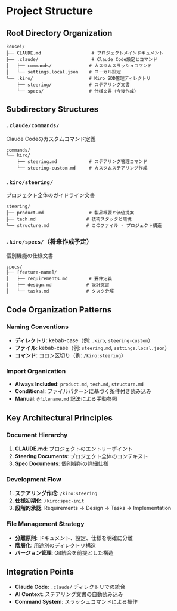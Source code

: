 # Project Structure

## Root Directory Organization
```
kousei/
├── CLAUDE.md                   # プロジェクトメインドキュメント
├── .claude/                    # Claude Code設定とコマンド
│   ├── commands/              # カスタムスラッシュコマンド
│   └── settings.local.json    # ローカル設定
└── .kiro/                     # Kiro SDD管理ディレクトリ
    ├── steering/              # ステアリング文書
    └── specs/                 # 仕様文書（今後作成）
```

## Subdirectory Structures

### `.claude/commands/`
Claude Codeのカスタムコマンド定義
```
commands/
└── kiro/
    ├── steering.md            # ステアリング管理コマンド
    └── steering-custom.md     # カスタムステアリング作成
```

### `.kiro/steering/`
プロジェクト全体のガイドライン文書
```
steering/
├── product.md                 # 製品概要と価値提案
├── tech.md                   # 技術スタックと環境
└── structure.md              # このファイル - プロジェクト構造
```

### `.kiro/specs/`（将来作成予定）
個別機能の仕様文書
```
specs/
├── [feature-name]/
│   ├── requirements.md        # 要件定義
│   ├── design.md             # 設計文書
│   └── tasks.md              # タスク分解
```

## Code Organization Patterns

### Naming Conventions
- **ディレクトリ**: kebab-case（例: `.kiro`, `steering-custom`）
- **ファイル**: kebab-case（例: `steering.md`, `settings.local.json`）
- **コマンド**: コロン区切り（例: `/kiro:steering`）

### Import Organization
- **Always Included**: `product.md`, `tech.md`, `structure.md`
- **Conditional**: ファイルパターンに基づく条件付き読み込み
- **Manual**: `@filename.md` 記法による手動参照

## Key Architectural Principles

### Document Hierarchy
1. **CLAUDE.md**: プロジェクトのエントリーポイント
2. **Steering Documents**: プロジェクト全体のコンテキスト
3. **Spec Documents**: 個別機能の詳細仕様

### Development Flow
1. **ステアリング作成**: `/kiro:steering`
2. **仕様初期化**: `/kiro:spec-init`
3. **段階的承認**: Requirements → Design → Tasks → Implementation

### File Management Strategy
- **分離原則**: ドキュメント、設定、仕様を明確に分離
- **階層化**: 用途別のディレクトリ構造
- **バージョン管理**: Git統合を前提とした構造

## Integration Points
- **Claude Code**: `.claude/` ディレクトリでの統合
- **AI Context**: ステアリング文書の自動読み込み
- **Command System**: スラッシュコマンドによる操作